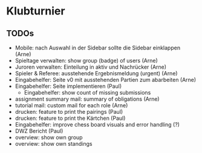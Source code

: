 # Klubturnier

## TODOs

- Mobile: nach Auswahl in der Sidebar sollte die Sidebar einklappen (Arne)
- Spieltage verwalten: show group (badge) of users (Arne)
- Juroren verwalten: Einteilung in aktiv und Nachrücker (Arne)
- Spieler & Referee: ausstehende Ergebnismeldung (urgent) (Arne)
- Eingabehelfer: Seite v0 mit ausstehenden Partien zum abarbeiten (Arne)
- Eingabehelfer: Seite implementieren (Paul)
  - Eingabehelfer: show count of missing submissions
- assignment summary mail: summary of obligations (Arne)
- tutorial mail: custom mail for each role (Arne)
- drucken: feature to print the pairings (Paul)
- drucken: feature to print the Kärtchen (Paul)
- Eingabehelfer: improve chess board visuals and error handling (?)
- DWZ Bericht (Paul)
- overview: show own group
- overview: show own standings
